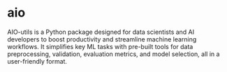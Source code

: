 # aio
AIO-utils is a Python package designed for data scientists and AI developers to boost productivity and streamline machine learning workflows. It simplifies key ML tasks with pre-built tools for data preprocessing, validation, evaluation metrics, and model selection, all in a user-friendly format.
